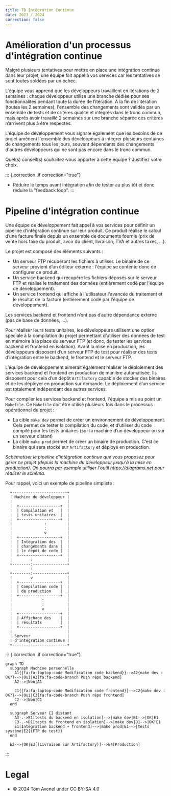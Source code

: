 ```yaml
---
title: TD Intégration Continue
date: 2023 / 2024
correction: false
---
```


# Amélioration d'un processus d'intégration continue

Malgré plusieurs tentatives pour mettre en place une intégration continue dans leur projet, une équipe fait appel à vos services car les tentatives se sont toutes soldées par un échec.

L'équipe vous apprend que les développeurs travaillent en itérations de 2 semaines : chaque développeur utilise une branche dédiée pour ses fonctionnalités pendant toute la durée de l’itération. A la fin de l’itération (toutes les 2 semaines), l'ensemble des changements sont validés par un ensemble de tests et de critères qualité et intégrés dans le tronc commun, mais après avoir travaillé 2 semaines sur une branche séparée ces critères n’arrivent plus à être respectés.

L'équipe de développement vous signale également que les besoins de ce projet amènent l'ensemble des développeurs à intégrer plusieurs centaines de changements tous les jours, souvent dépendants des changements d'autres développeurs qui ne sont pas encore dans le tronc commun.

Quel(s) conseil(s) souhaitez-vous apporter à cette équipe ? Justifiez votre choix. 

::: {.correction .if correction="true"}
- Réduire le temps avant intégration afin de tester au plus tôt et donc réduire la "feedback loop".
:::

# Pipeline d'intégration continue

Une équipe de développement fait appel à vos services pour définir un pipeline d’intégration continue sur leur produit. Ce produit réalise le calcul d’une facture finale depuis un ensemble de documents fournis (prix de vente hors taxe du produit, avoir du client, livraison, TVA et autres taxes, …). 

Le projet est composé des éléments suivants : 

- Un serveur FTP récupérant les fichiers à utiliser. Le binaire de ce serveur provient d’un éditeur externe : l'équipe se contente donc de configurer ce produit. 
- Un service backend qui récupère les fichiers déposés sur le serveur FTP et réalise le traitement des données (entièrement codé par l'équipe de développement).
- Un service frontend qui affiche à l'utilisateur l'avancée du traitement et le résultat de la facture (entièrement codé par l'équipe de développement).

Les services backend et frontend n’ont pas d’autre dépendance externe (pas de base de données, ...). 

Pour réaliser leurs tests unitaires, les développeurs utilisent une option spéciale à la compilation du projet permettant d’utiliser des données de test en mémoire à la place du serveur FTP (et donc, de tester les services backend et frontend en isolation). Avant la mise en production, les développeurs disposent d’un serveur FTP de test pour réaliser des tests d’intégration entre le backend, le frontend et le serveur FTP. 

L’équipe de développement aimerait également réaliser le déploiement des services backend et frontend en production de manière automatisée. Ils disposent pour cela d’un dépôt `Artifactory` capable de stocker des binaires et de les déployer en production sur demande. Le déploiement d’un service est totalement indépendant des autres services. 

Pour compiler les services backend et frontend, l'équipe a mis au point un `Makefile`. Ce `Makefile` doit être utilisé plusieurs fois dans le processus opérationnel du projet : 

- La cible `make dev` permet de créer un environnement de développement. Cela permet de tester la compilation du code, et d’utiliser du code compilé pour les tests unitaires (sur la machine d’un développeur ou sur un serveur distant) 
- La cible `make prod` permet de créer un binaire de production. C’est ce binaire qui sera stocké sur `Artifactory` et déployé en production. 

_Schématiser le pipeline d’intégration continue que vous proposez pour gérer ce projet (depuis la machine du développeur jusqu'à la mise en production). On pourra par exemple utiliser l'outil <https://diagrams.net> pour réaliser le schéma._

Pour rappel, voici un exemple de pipeline simpliste : 

```ditaa
  +------------------------+
  | Machine du développeur |
  |                        |
  |  +------------------+  |
  |  | Compilation et   |  |
  |  | tests unitaires  |  |
  |  +------------------+  |
  |              :         |
  |              :         |
  |              v         |
  |  +------------------+  |
  |  | Intégration des  |  |
  |  | changements dans |  |
  |  | le dépôt de code |  |
  |  +------------------+  |
  |        :               |
  +--------:---------------+
           :
  +--------:---------------+
  |        v               |
  |  +------------------+  |
  |  | Compilation code |  |
  |  | de production    |  |
  |  +------------------+  |
  |             :          |
  |             :          |
  |             v          |
  |  +------------------+  |
  |  | Affichage des    |  |
  |  | résultats        |  |
  |  +------------------+  |
  |                        |
  | Serveur                |
  | d'intégration continue |
  +------------------------+
```

::: {.correction .if correction="true"}
```mermaid
graph TD
  subgraph Machine personnelle
    A1{{fa:fa-laptop-code Modification code backend}}-->A2{make dev : OK?}-->|Oui|A3[fa:fa-code-branch Push répo backend]
    A2-->|Non|A1

    C1{{fa:fa-laptop-code Modification code frontend}}-->C2{make dev : OK?}-->|Oui|C3[fa:fa-code-branch Push répo frontend]
    C2-->|Non|C1
  end

  subgraph Serveur CI distant
    A3-.->B1[tests du backend en isolation]-->|make dev|B1-->|OK|E1
    C3-.->D1[tests du frontend en isolation]-->|make dev|D1-->|OK|E1
    E1[Intégration backend + frontend]-->|make prod|E1-->|tests système|E2{{FTP de test}}
  end

  E2-->|OK|E3[(Livraison sur Artifactory)]-->E4[Production]
```
:::

# Legal

- © 2024 Tom Avenel under CC  BY-SA 4.0

